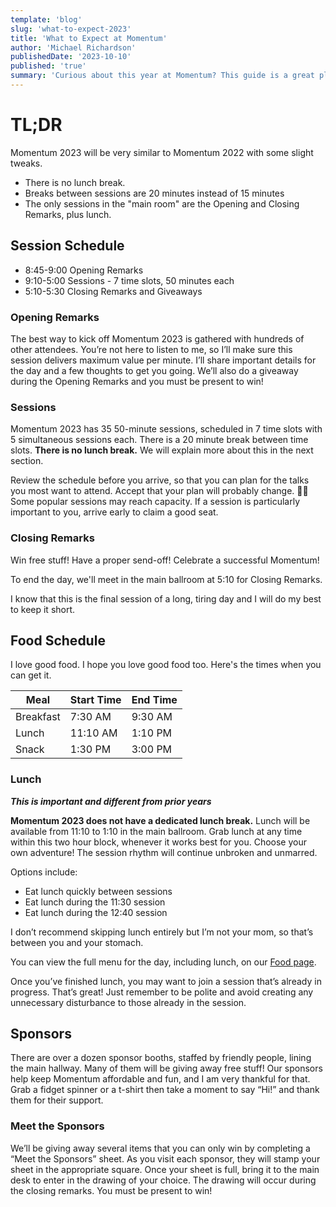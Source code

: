 ```yaml
---
template: 'blog'
slug: 'what-to-expect-2023'
title: 'What to Expect at Momentum'
author: 'Michael Richardson'
publishedDate: '2023-10-10'
published: 'true'
summary: 'Curious about this year at Momentum? This guide is a great place to start!'
---
```


# TL;DR

Momentum 2023 will be very similar to Momentum 2022 with some slight tweaks.
- There is no lunch break.
- Breaks between sessions are 20 minutes instead of 15 minutes
- The only sessions in the "main room" are the Opening and Closing Remarks, plus lunch.

## Session Schedule


- 8:45-9:00 Opening Remarks
- 9:10-5:00 Sessions - 7 time slots, 50 minutes each
- 5:10-5:30 Closing Remarks and Giveaways

### Opening Remarks

The best way to kick off Momentum 2023 is gathered with hundreds of other attendees. You’re not here to listen to me, so I’ll make sure this session delivers maximum value per minute. I’ll share important details for the day and a few thoughts to get you going. We’ll also do a giveaway during the Opening Remarks and you must be present to win!

### Sessions

Momentum 2023 has 35 50-minute sessions, scheduled in 7 time slots with 5 simultaneous sessions each. There is a 20 minute break between time slots. **There is no lunch break.** We will explain more about this in the next section.

Review the schedule before you arrive, so that you can plan for the talks you most want to attend. Accept that your plan will probably change. 🤷‍♂️
Some popular sessions may reach capacity. If a session is particularly important to you, arrive early to claim a good seat.

### Closing Remarks

Win free stuff! Have a proper send-off! Celebrate a successful Momentum!

To end the day, we'll meet in the main ballroom at 5:10 for Closing Remarks.

I know that this is the final session of a long, tiring day and I will do my best to keep it short.

## Food Schedule

I love good food. I hope you love good food too. Here's the times when you can get it.

| Meal        | Start Time  | End Time
| ----------- | ----------- | --------
| Breakfast   | 7:30 AM     | 9:30 AM
| Lunch       | 11:10 AM    | 1:10 PM
| Snack       | 1:30 PM     | 3:00 PM

### Lunch

**_This is important and different from prior years_**

**Momentum 2023 does not have a dedicated lunch break.** Lunch will be available from 11:10 to 1:10 in the main ballroom. Grab lunch at any time within this two hour block, whenever it works best for you. Choose your own adventure! The session rhythm will continue unbroken and unmarred.

Options include:

- Eat lunch quickly between sessions
- Eat lunch during the 11:30 session
- Eat lunch during the 12:40 session

I don’t recommend skipping lunch entirely but I’m not your mom, so that’s between you and your stomach.

You can view the full menu for the day, including lunch, on our [Food page](/food).

Once you’ve finished lunch, you may want to join a session that’s already in progress. That’s great! Just remember to be polite and avoid creating any unnecessary disturbance to those already in the session.

## Sponsors

There are over a dozen sponsor booths, staffed by friendly people, lining the main hallway. Many of them will be giving away free stuff! Our sponsors help keep Momentum affordable and fun, and I am very thankful for that. Grab a fidget spinner or a t-shirt then take a moment to say “Hi!” and thank them for their support.

### Meet the Sponsors

We’ll be giving away several items that you can only win by completing a “Meet the Sponsors” sheet. As you visit each sponsor, they will stamp your sheet in the appropriate square. Once your sheet is full, bring it to the main desk to enter in the drawing of your choice. The drawing will occur during the closing remarks. You must be present to win!

